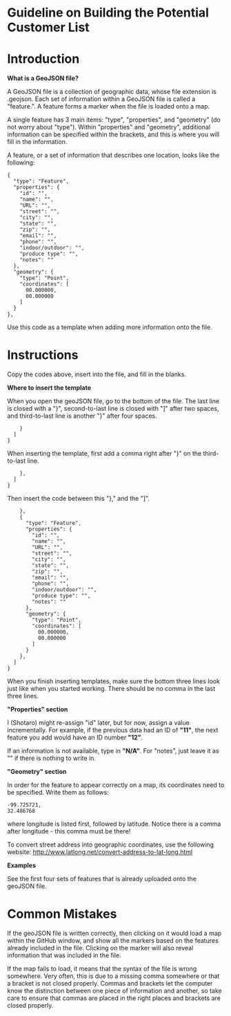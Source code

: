 # Guideline on Building the Potential Customer List

# Introduction

<b>What is a GeoJSON file?</b>

A GeoJSON file is a collection of geographic data, whose file extension is .geojson. Each set of information within a GeoJSON file is called a "feature.". A feature forms a marker when the file is loaded onto a map. 

A single feature has 3 main items: "type", "properties", and "geometry" (do not worry about "type"). Within "properties" and "geometry", additional information can be specified within the brackets, and this is where you will fill in the information. 

A feature, or a set of information that describes one location, looks like the following: 

    {
      "type": "Feature",
      "properties": {
        "id": "",
        "name": "",
        "URL": "",
        "street": "",
        "city": "",
        "state": "",
        "zip": "",
        "email": "",
        "phone": "",
        "indoor/outdoor": "",
        "produce type": "",
        "notes": ""
      },
      "geometry": {
        "type": "Point",
        "coordinates": [
          00.000000,
          00.000000
        ]
      }
    },

Use this code as a template when adding more information onto the file.

# Instructions

Copy the codes above, insert into the file, and fill in the blanks. 

<b>Where to insert the template</b>

When you open the geoJSON file, go to the bottom of the file. The last line is closed with a "}", second-to-last line is closed with "]" after two spaces, and third-to-last line is another "}" after four spaces. 

        }
      ]
    }

When inserting the template, first add a comma right after "}" on the third-to-last line. 

        },
      ]
    }

Then insert the code between this "}," and the "]".

        },
        {
          "type": "Feature",
          "properties": {
            "id": "",
            "name": "",
            "URL": "",
            "street": "",
            "city": "",
            "state": "",
            "zip": "",
            "email": "",
            "phone": "",
            "indoor/outdoor": "",
            "produce type": "",
            "notes": ""
          },
          "geometry": {
            "type": "Point",
            "coordinates": [
              00.000000,
              00.000000
            ]
          }
        },
      ]
    }

When you finish inserting templates, make sure the bottom three lines look just like when you started working. There should be no comma in the last three lines.

<b>"Properties" section</b>

I (Shotaro) might re-assign "id" later, but for now, assign a value incrementally. For example, if the previous data had an ID of <b>"11"</b>, the next feature you add would have an ID number <b>"12"</b>.

If an information is not available, type in <b>"N/A"</b>. For "notes", just leave it as "" if there is nothing to write in. 

<b>"Geometry" section</b>
  
In order for the feature to appear correctly on a map, its coordinates need to be specified. Write them as follows:

    -99.725721,
    32.486768

where longitude is listed first, followed by latitude. Notice there is a comma after longitude - this comma must be there!

To convert street address into geographic coordinates, use the following website: 
http://www.latlong.net/convert-address-to-lat-long.html

<b>Examples</b>

See the first four sets of features that is already uploaded onto the geoJSON file. 

# Common Mistakes

If the geoJSON file is written correctly, then clicking on it would load a map within the GitHub window, and show all the markers based on the features already included in the file. Clicking on the marker will also reveal information that was included in the file. 

If the map fails to load, it means that the syntax of the file is wrong somewhere. Very often, this is due to a missing comma somewhere or that a bracket is not closed properly. Commas and brackets let the computer know the distinction between one piece of information and another, so take care to ensure that commas are placed in the right places and brackets are closed properly.

